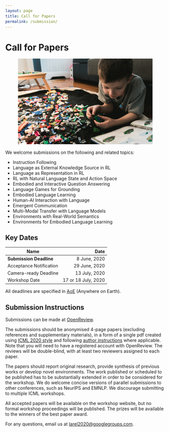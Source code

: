 ```yaml
---
layout: page
title: Call for Papers
permalink: /submission/
---
```


# Call for Papers

<figure class="figure mw-50">
  <img src="/assets/img/humanreading.jpg" class="figure-img img-fluid rounded" alt="Human reading.">
</figure>


We welcome submissions on the following and related topics: 

* Instruction Following  
* Language as External Knowledge Source in RL  
* Language as Representation in RL  
* RL with Natural Language State and Action Space 
* Embodied and Interactive Question Answering  
* Language Games for Grounding  
* Embodied Language Learning
* Human-AI Interaction with Language
* Emergent Communication 
* Multi-Modal Transfer with Language Models 
* Environments with Real-World Semantics 
* Environments for Embodied Language Learning  


## Key Dates

| Name | Date |
| ------------- | -----:|
| **Submission Deadline**  |        8 June, 2020 |
| Acceptance Notification  |       29 June, 2020 |
| Camera-ready Deadline    |       13 July, 2020 |
| Workshop Date            | 17 or 18 July, 2020 |

All deadlines are specified in [AoE](https://www.timeanddate.com/time/zones/aoe) (Anywhere on Earth). 


## Submission Instructions

Submissions can be made at [OpenReview](https://openreview.net/group?id=ICML.cc/2020/Workshop/LaReL).

The submissions should be anonymised 4-page papers (excluding references and supplementary materials), in a form of a single pdf created using [ICML 2020 style](https://media.icml.cc/Conferences/ICML2020/Styles/icml2020_style.zip) and following [author instructions](https://icml.cc/Conferences/2020/StyleAuthorInstructions) where applicable. Note that you will need to have a registered account with OpenReview. The reviews will be double-blind, with at least two reviewers assigned to each paper. 

The papers should report original research, provide synthesis of previous works or develop novel environments. The work published or scheduled to be published has to be substantially extended in order to be considered for the workshop. We do welcome concise versions of parallel submissions to other conferences, such as NeurIPS and EMNLP. We discourage submitting to multiple ICML workshops. 

All accepted papers will be available on the workshop website, but no formal workshop proceedings will be published. The prizes will be available to the winners of the best paper award.

For any questions, email us at [larel2020@googlegroups.com](mailto:larel2020@googlegroups.com).  
